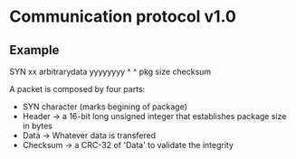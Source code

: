 # Communication protocol v1.0

## Example
SYN xx arbitrarydata yyyyyyyy
    ^                   ^
 pkg size            checksum

A packet is composed by four parts:
 - SYN character (marks begining of package)
 - Header -> a 16-bit long unsigned integer that establishes package size in bytes
 - Data -> Whatever data is transfered
 - Checksum -> a CRC-32 of 'Data' to validate the integrity